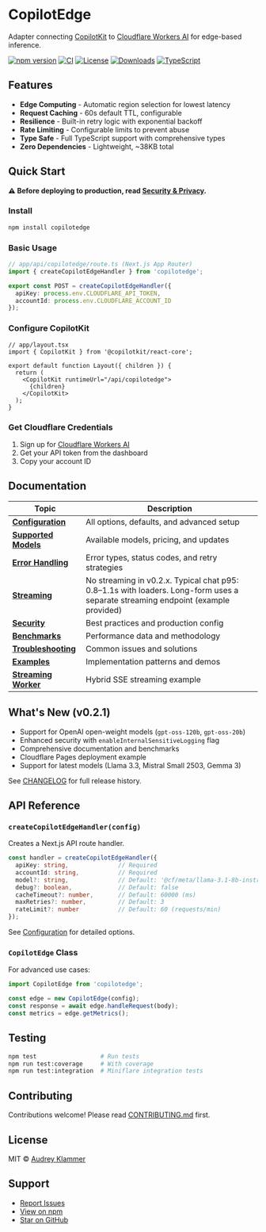 # CopilotEdge

Adapter connecting [CopilotKit](https://github.com/CopilotKit/CopilotKit) to [Cloudflare Workers AI](https://developers.cloudflare.com/workers-ai/) for edge-based inference.

[![npm version](https://img.shields.io/npm/v/copilotedge)](https://www.npmjs.com/package/copilotedge)
[![CI](https://github.com/Klammertime/copilotedge/actions/workflows/ci.yml/badge.svg)](https://github.com/Klammertime/copilotedge/actions/workflows/ci.yml)
[![License](https://img.shields.io/npm/l/copilotedge)](https://github.com/Klammertime/copilotedge/blob/main/LICENSE)
[![Downloads](https://img.shields.io/npm/dm/copilotedge)](https://www.npmjs.com/package/copilotedge)
[![TypeScript](https://img.shields.io/badge/TypeScript-5.0-blue)](https://www.typescriptlang.org/)

## Features

- **Edge Computing** - Automatic region selection for lowest latency
- **Request Caching** - 60s default TTL, configurable
- **Resilience** - Built-in retry logic with exponential backoff
- **Rate Limiting** - Configurable limits to prevent abuse
- **Type Safe** - Full TypeScript support with comprehensive types
- **Zero Dependencies** - Lightweight, ~38KB total

## Quick Start

**⚠️ Before deploying to production, read [Security & Privacy](docs/security.md).**

### Install

```bash
npm install copilotedge
```

### Basic Usage

```typescript
// app/api/copilotedge/route.ts (Next.js App Router)
import { createCopilotEdgeHandler } from 'copilotedge';

export const POST = createCopilotEdgeHandler({
  apiKey: process.env.CLOUDFLARE_API_TOKEN,
  accountId: process.env.CLOUDFLARE_ACCOUNT_ID
});
```

### Configure CopilotKit

```tsx
// app/layout.tsx
import { CopilotKit } from '@copilotkit/react-core';

export default function Layout({ children }) {
  return (
    <CopilotKit runtimeUrl="/api/copilotedge">
      {children}
    </CopilotKit>
  );
}
```

### Get Cloudflare Credentials

1. Sign up for [Cloudflare Workers AI](https://developers.cloudflare.com/workers-ai/)
2. Get your API token from the dashboard
3. Copy your account ID

## Documentation

| Topic | Description |
|-------|-------------|
| [**Configuration**](docs/configuration.md) | All options, defaults, and advanced setup |
| [**Supported Models**](docs/models.md) | Available models, pricing, and updates |
| [**Error Handling**](docs/errors.md) | Error types, status codes, and retry strategies |
| [**Streaming**](docs/streaming.md) | No streaming in v0.2.x. Typical chat p95: 0.8–1.1s with loaders. Long-form uses a separate streaming endpoint (example provided) |
| [**Security**](docs/security.md) | Best practices and production config |
| [**Benchmarks**](docs/benchmarks.md) | Performance data and methodology |
| [**Troubleshooting**](docs/troubleshooting.md) | Common issues and solutions |
| [**Examples**](docs/examples.md) | Implementation patterns and demos |
| [**Streaming Worker**](examples/streaming-worker/) | Hybrid SSE streaming example |

## What's New (v0.2.1)

- Support for OpenAI open-weight models (`gpt-oss-120b`, `gpt-oss-20b`)
- Enhanced security with `enableInternalSensitiveLogging` flag
- Comprehensive documentation and benchmarks
- Cloudflare Pages deployment example
- Support for latest models (Llama 3.3, Mistral Small 2503, Gemma 3)

See [CHANGELOG](CHANGELOG.md) for full release history.

## API Reference

### `createCopilotEdgeHandler(config)`

Creates a Next.js API route handler.

```typescript
const handler = createCopilotEdgeHandler({
  apiKey: string,              // Required
  accountId: string,           // Required
  model?: string,              // Default: '@cf/meta/llama-3.1-8b-instruct'
  debug?: boolean,             // Default: false
  cacheTimeout?: number,       // Default: 60000 (ms)
  maxRetries?: number,         // Default: 3
  rateLimit?: number           // Default: 60 (requests/min)
});
```

See [Configuration](docs/configuration.md) for detailed options.

### `CopilotEdge` Class

For advanced use cases:

```typescript
import CopilotEdge from 'copilotedge';

const edge = new CopilotEdge(config);
const response = await edge.handleRequest(body);
const metrics = edge.getMetrics();
```

## Testing

```bash
npm test                  # Run tests
npm run test:coverage     # With coverage
npm run test:integration  # Miniflare integration tests
```

## Contributing

Contributions welcome! Please read [CONTRIBUTING.md](CONTRIBUTING.md) first.

## License

MIT © [Audrey Klammer](https://github.com/Klammertime)

## Support

- [Report Issues](https://github.com/Klammertime/copilotedge/issues)
- [View on npm](https://www.npmjs.com/package/copilotedge)
- [Star on GitHub](https://github.com/Klammertime/copilotedge)